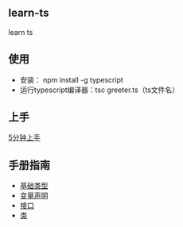 ## learn-ts
learn ts

## 使用
- 安装： npm install -g typescript
- 运行typescript编译器：tsc greeter.ts（ts文件名）

## 上手 
[5分钟上手](./docs/上手.md)

## 手册指南
- [基础类型](./docs/基础类型.md)
- [变量声明](./docs/变量声明.md)
- [接口](./docs/接口.md)
- [类](./docs/类.md)

